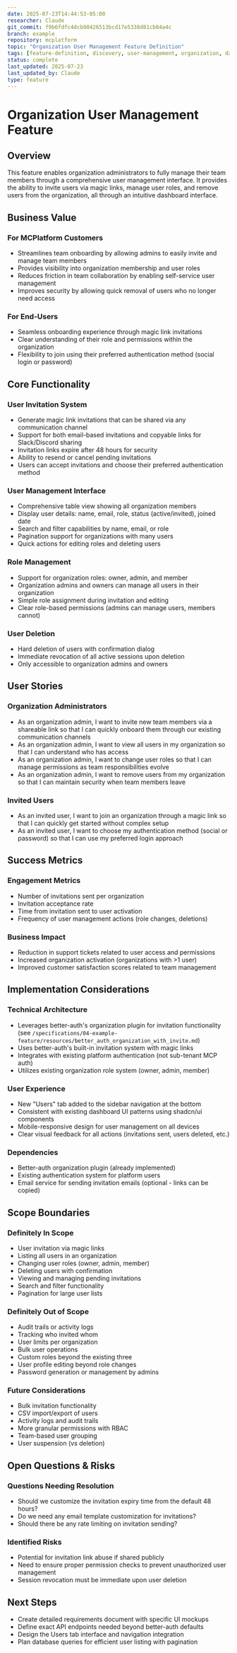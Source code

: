 ```yaml
---
date: 2025-07-23T14:44:53-05:00
researcher: Claude
git_commit: f9b6fdfc4dcb90426513bcd17e5338d81cb04a4c
branch: example
repository: mcplatform
topic: "Organization User Management Feature Definition"
tags: [feature-definition, discovery, user-management, organization, dashboard]
status: complete
last_updated: 2025-07-23
last_updated_by: Claude
type: feature
---
```


# Organization User Management Feature

## Overview
This feature enables organization administrators to fully manage their team members through a comprehensive user management interface. It provides the ability to invite users via magic links, manage user roles, and remove users from the organization, all through an intuitive dashboard interface.

## Business Value

### For MCPlatform Customers
- Streamlines team onboarding by allowing admins to easily invite and manage team members
- Provides visibility into organization membership and user roles
- Reduces friction in team collaboration by enabling self-service user management
- Improves security by allowing quick removal of users who no longer need access

### For End-Users
- Seamless onboarding experience through magic link invitations
- Clear understanding of their role and permissions within the organization
- Flexibility to join using their preferred authentication method (social login or password)

## Core Functionality

### User Invitation System
- Generate magic link invitations that can be shared via any communication channel
- Support for both email-based invitations and copyable links for Slack/Discord sharing
- Invitation links expire after 48 hours for security
- Ability to resend or cancel pending invitations
- Users can accept invitations and choose their preferred authentication method

### User Management Interface
- Comprehensive table view showing all organization members
- Display user details: name, email, role, status (active/invited), joined date
- Search and filter capabilities by name, email, or role
- Pagination support for organizations with many users
- Quick actions for editing roles and deleting users

### Role Management
- Support for organization roles: owner, admin, and member
- Organization admins and owners can manage all users in their organization
- Simple role assignment during invitation and editing
- Clear role-based permissions (admins can manage users, members cannot)

### User Deletion
- Hard deletion of users with confirmation dialog
- Immediate revocation of all active sessions upon deletion
- Only accessible to organization admins and owners

## User Stories

### Organization Administrators
- As an organization admin, I want to invite new team members via a shareable link so that I can quickly onboard them through our existing communication channels
- As an organization admin, I want to view all users in my organization so that I can understand who has access
- As an organization admin, I want to change user roles so that I can manage permissions as team responsibilities evolve
- As an organization admin, I want to remove users from my organization so that I can maintain security when team members leave

### Invited Users
- As an invited user, I want to join an organization through a magic link so that I can quickly get started without complex setup
- As an invited user, I want to choose my authentication method (social or password) so that I can use my preferred login approach

## Success Metrics

### Engagement Metrics
- Number of invitations sent per organization
- Invitation acceptance rate
- Time from invitation sent to user activation
- Frequency of user management actions (role changes, deletions)

### Business Impact
- Reduction in support tickets related to user access and permissions
- Increased organization activation (organizations with >1 user)
- Improved customer satisfaction scores related to team management

## Implementation Considerations

### Technical Architecture
- Leverages better-auth's organization plugin for invitation functionality (see `/specifications/04-example-feature/resources/better_auth_organization_with_invite.md`)
- Uses better-auth's built-in invitation system with magic links
- Integrates with existing platform authentication (not sub-tenant MCP auth)
- Utilizes existing organization role system (owner, admin, member)

### User Experience
- New "Users" tab added to the sidebar navigation at the bottom
- Consistent with existing dashboard UI patterns using shadcn/ui components
- Mobile-responsive design for user management on all devices
- Clear visual feedback for all actions (invitations sent, users deleted, etc.)

### Dependencies
- Better-auth organization plugin (already implemented)
- Existing authentication system for platform users
- Email service for sending invitation emails (optional - links can be copied)

## Scope Boundaries

### Definitely In Scope
- User invitation via magic links
- Listing all users in an organization
- Changing user roles (owner, admin, member)
- Deleting users with confirmation
- Viewing and managing pending invitations
- Search and filter functionality
- Pagination for large user lists

### Definitely Out of Scope
- Audit trails or activity logs
- Tracking who invited whom
- User limits per organization
- Bulk user operations
- Custom roles beyond the existing three
- User profile editing beyond role changes
- Password generation or management by admins

### Future Considerations
- Bulk invitation functionality
- CSV import/export of users
- Activity logs and audit trails
- More granular permissions with RBAC
- Team-based user grouping
- User suspension (vs deletion)

## Open Questions & Risks

### Questions Needing Resolution
- Should we customize the invitation expiry time from the default 48 hours?
- Do we need any email template customization for invitations?
- Should there be any rate limiting on invitation sending?

### Identified Risks
- Potential for invitation link abuse if shared publicly
- Need to ensure proper permission checks to prevent unauthorized user management
- Session revocation must be immediate upon user deletion

## Next Steps
- Create detailed requirements document with specific UI mockups
- Define exact API endpoints needed beyond better-auth defaults
- Design the Users tab interface and navigation integration
- Plan database queries for efficient user listing with pagination